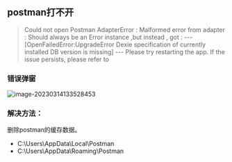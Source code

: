 ## postman打不开

>   Could not open Postman AdapterError : Malformed error from adapter : Should always be an Error instance ,but instead , got : --- [OpenFailedError:UpgradeError Dexie specification of currently installed DB version is missing] --- Please try restarting the app. If the issue persists, please refer to 



### 错误弹窗



![image-20230314133528453](Z:%5Cgithub%5Cpages_on_everyday%5Cimgs%5Cimage-20230314133528453.png)





### 解决方法：

删除postman的缓存数据。

-   C:\Users<user>\AppData\Local\Postman
-   C:\Users<user>\AppData\Roaming\Postman